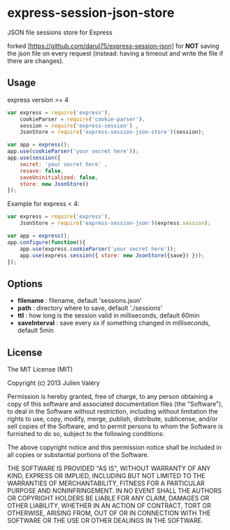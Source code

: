 # express-session-json-store
JSON file sessions store for Express

forked [https://github.com/darul75/express-session-json] for **NOT** saving the json file on every request (instead: having a timeout and write the file if there are changes).


## Usage

express version >= 4

```javascript
var express = require('express'),
    cookieParser = require('cookie-parser'),
    session = require('express-session') ,
    JsonStore = require('express-session-json-store')(session);

var app = express();
app.use(cookieParser('your secret here'));
app.use(session({
    secret: 'your secret here' ,
    resave: false,
    saveUninitialized: false,
    store: new JsonStore()
});

```

Example for express < 4:

```javascript
var express = require('express'),
    JsonStore = require('express-session-json')(express.session);

var app = express();
app.configure(function(){    
    app.use(express.cookieParser('your secret here'));
    app.use(express.session({ store: new JsonStore({save}) }));
});

```


## Options

- **filename** : filename, default 'sessions.json'
- **path** : directory where to save, default './sessions'
- **ttl** : how long is the session valid in milliseconds, default 60min
- **saveInterval** : save every xx if something changed in milliseconds, default 5min


## License

The MIT License (MIT)

Copyright (c) 2013 Julien Valéry

Permission is hereby granted, free of charge, to any person obtaining a copy
of this software and associated documentation files (the "Software"), to deal
in the Software without restriction, including without limitation the rights
to use, copy, modify, merge, publish, distribute, sublicense, and/or sell
copies of the Software, and to permit persons to whom the Software is
furnished to do so, subject to the following conditions:

The above copyright notice and this permission notice shall be included in
all copies or substantial portions of the Software.

THE SOFTWARE IS PROVIDED "AS IS", WITHOUT WARRANTY OF ANY KIND, EXPRESS OR
IMPLIED, INCLUDING BUT NOT LIMITED TO THE WARRANTIES OF MERCHANTABILITY,
FITNESS FOR A PARTICULAR PURPOSE AND NONINFRINGEMENT. IN NO EVENT SHALL THE
AUTHORS OR COPYRIGHT HOLDERS BE LIABLE FOR ANY CLAIM, DAMAGES OR OTHER
LIABILITY, WHETHER IN AN ACTION OF CONTRACT, TORT OR OTHERWISE, ARISING FROM,
OUT OF OR IN CONNECTION WITH THE SOFTWARE OR THE USE OR OTHER DEALINGS IN
THE SOFTWARE.

